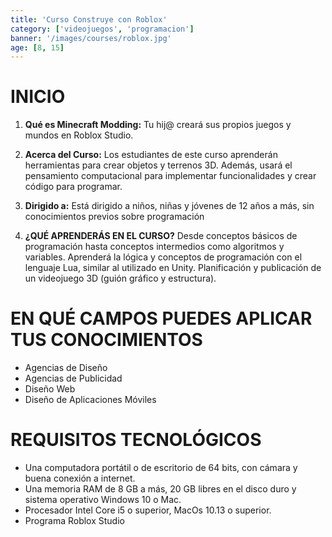 ```yaml
---
title: 'Curso Construye con Roblox'
category: ['videojuegos', 'programacion']
banner: '/images/courses/roblox.jpg'
age: [8, 15]
---
```


# INICIO

1. **Qué es Minecraft Modding:** Tu hij@ creará sus propios juegos y mundos en Roblox Studio. 

2. **Acerca del Curso:** Los estudiantes de este curso aprenderán herramientas para crear objetos y terrenos 3D. Además, usará el pensamiento computacional para implementar funcionalidades y crear código para programar.

3. **Dirigido a:** Está dirigido a niños, niñas y jóvenes de 12 años a más, sin conocimientos previos sobre programación
 
4. **¿QUÉ APRENDERÁS EN EL CURSO?** Desde conceptos básicos de programación hasta conceptos intermedios como algoritmos y variables. Aprenderá la lógica y conceptos de programación con el lenguaje Lua, similar al utilizado en Unity. Planificación y publicación de un videojuego 3D (guión gráfico y estructura).

# EN QUÉ CAMPOS PUEDES APLICAR TUS CONOCIMIENTOS
- Agencias de Diseño
- Agencias de Publicidad
- Diseño Web
- Diseño de Aplicaciones Móviles

# REQUISITOS TECNOLÓGICOS

- Una computadora portátil o de escritorio de 64 bits, con cámara y buena conexión a internet.
- Una memoria RAM de 8 GB a más, 20 GB libres en el disco duro y sistema operativo Windows 10 o Mac.
- Procesador Intel Core i5 o superior, MacOs 10.13 o superior.
- Programa Roblox Studio